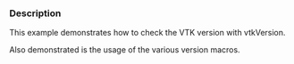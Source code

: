 ### Description
This example demonstrates how to check the VTK version with vtkVersion.

Also demonstrated is the usage of the various version macros.
